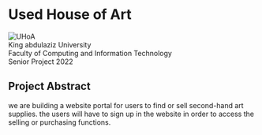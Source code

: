 # Used House of Art
![UHoA](https://user-images.githubusercontent.com/71409736/160405257-77eda0f5-a355-414e-9bc3-06d92d40127f.png|width=400px])<br />
King abdulaziz University<br />
Faculty of Computing and Information Technology<br />
Senior Project 2022

## Project Abstract
we are building a website portal for users to find or sell second-hand art supplies.
the users will have to sign up in the website in order to access the selling or purchasing functions.

